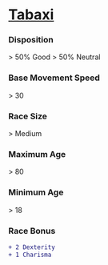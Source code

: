 # **[Tabaxi](https://www.dndbeyond.com/races/tabaxi)**
### **Disposition**
\> 50% Good
\> 50% Neutral
### **Base Movement Speed**
\> 30
### **Race Size**
\> Medium
### **Maximum Age**
\> 80
### **Minimum Age**
\> 18
### **Race Bonus**
```diff
+ 2 Dexterity
+ 1 Charisma
```
